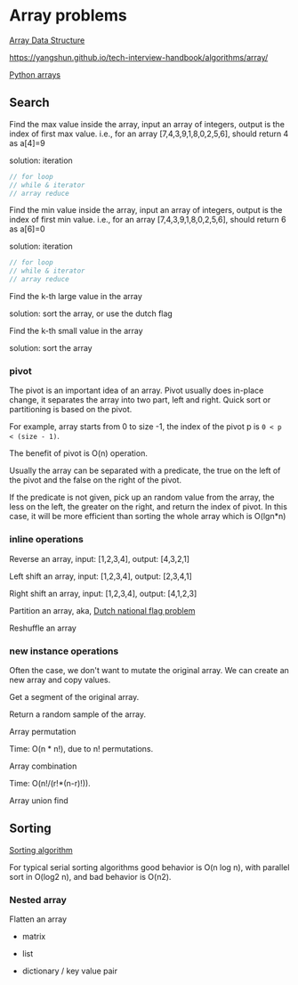 # Array problems

[Array Data Structure](https://www.geeksforgeeks.org/array-data-structure/)

<https://yangshun.github.io/tech-interview-handbook/algorithms/array/>

[Python arrays](https://knaidu.gitbooks.io/problem-solving/arrays/)

## Search

Find the max value inside the array, input an array of integers, output is the index of first max value. i.e., for an array [7,4,3,9,1,8,0,2,5,6], should return 4 as a[4]=9

solution: iteration

```js
// for loop
// while & iterator
// array reduce
```

Find the min value inside the array, input an array of integers, output is the index of first min value. i.e., for an array [7,4,3,9,1,8,0,2,5,6], should return 6 as a[6]=0

solution: iteration

```js
// for loop
// while & iterator
// array reduce
```

Find the k-th large value in the array

solution: sort the array, or use the dutch flag

Find the k-th small value in the array

solution: sort the array

### pivot

The pivot is an important idea of an array. Pivot usually does in-place change, it separates the array into two part, left and right. Quick sort or partitioning is based on the pivot.

For example, array starts from 0 to size -1, the index of the pivot p is `0 < p < (size - 1)`.

The benefit of pivot is O(n) operation.

Usually the array can be separated with a predicate, the true on the left of the pivot and the false on the right of the pivot.

If the predicate is not given, pick up an random value from the array, the less on the left, the greater on the right, and return the index of pivot. In this case, it will be more efficient than sorting the whole array which is O(lgn\*n)

### inline operations

Reverse an array, input: [1,2,3,4], output: [4,3,2,1]

Left shift an array, input: [1,2,3,4], output: [2,3,4,1]

Right shift an array, input: [1,2,3,4], output: [4,1,2,3]

Partition an array, aka, [Dutch national flag problem](https://en.wikipedia.org/wiki/Dutch_national_flag_problem)

Reshuffle an array

### new instance operations

Often the case, we don't want to mutate the original array. We can create an new array and copy values.

Get a segment of the original array.

Return a random sample of the array.

Array permutation

Time: O(n \* n!), due to n! permutations.

Array combination

Time: O(n!/(r!\*(n-r)!)).

Array union find

## Sorting

[Sorting algorithm](https://en.wikipedia.org/wiki/Sorting_algorithm)

For typical serial sorting algorithms good behavior is O(n log n), with parallel sort in O(log2 n), and bad behavior is O(n2).

### Nested array

Flatten an array

- matrix

- list

- dictionary / key value pair
